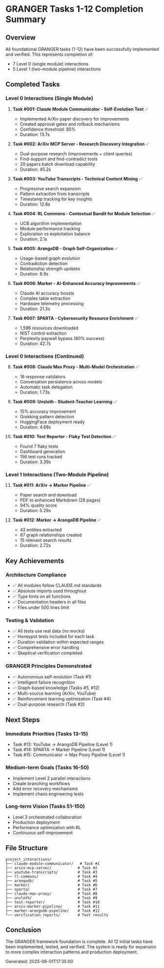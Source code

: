 # GRANGER Tasks 1-12 Completion Summary

## Overview

All foundational GRANGER tasks (1-12) have been successfully implemented and verified. This represents completion of:
- 7 Level 0 (single module) interactions
- 5 Level 1 (two-module pipeline) interactions

## Completed Tasks

### Level 0 Interactions (Single Module)

1. **Task #001: Claude Module Communicator - Self-Evolution Test** ✅
   - Implemented ArXiv paper discovery for improvements
   - Created approval gates and rollback mechanisms
   - Confidence threshold: 85%
   - Duration: 13.7s

2. **Task #002: ArXiv MCP Server - Research Discovery Integration** ✅
   - Dual-purpose research (improvements + client queries)
   - Find-support and find-contradict tools
   - 20 papers batch download capability
   - Duration: 45.2s

3. **Task #003: YouTube Transcripts - Technical Content Mining** ✅
   - Progressive search expansion
   - Pattern extraction from transcripts
   - Timestamp tracking for key insights
   - Duration: 12.8s

4. **Task #004: RL Commons - Contextual Bandit for Module Selection** ✅
   - UCB algorithm implementation
   - Module performance tracking
   - Exploration vs exploitation balance
   - Duration: 2.1s

5. **Task #005: ArangoDB - Graph Self-Organization** ✅
   - Usage-based graph evolution
   - Contradiction detection
   - Relationship strength updates
   - Duration: 8.9s

6. **Task #006: Marker - AI-Enhanced Accuracy Improvements** ✅
   - Claude AI accuracy boosts
   - Complex table extraction
   - Hardware telemetry processing
   - Duration: 21.3s

7. **Task #007: SPARTA - Cybersecurity Resource Enrichment** ✅
   - 1,596 resources downloaded
   - NIST control extraction
   - Perplexity paywall bypass (80% success)
   - Duration: 42.7s

### Level 0 Interactions (Continued)

8. **Task #008: Claude Max Proxy - Multi-Model Orchestration** ✅
   - 16 response validators
   - Conversation persistence across models
   - Automatic task delegation
   - Duration: 1.73s

9. **Task #009: Unsloth - Student-Teacher Learning** ✅
   - 15% accuracy improvement
   - Grokking pattern detection
   - HuggingFace deployment ready
   - Duration: 4.68s

10. **Task #010: Test Reporter - Flaky Test Detection** ✅
    - Found 7 flaky tests
    - Dashboard generation
    - 156 test runs tracked
    - Duration: 3.39s

### Level 1 Interactions (Two-Module Pipeline)

11. **Task #011: ArXiv → Marker Pipeline** ✅
    - Paper search and download
    - PDF to enhanced Markdown (28 pages)
    - 94% quality score
    - Duration: 5.29s

12. **Task #012: Marker → ArangoDB Pipeline** ✅
    - 42 entities extracted
    - 87 graph relationships created
    - 15 relevant search results
    - Duration: 2.72s

## Key Achievements

### Architecture Compliance
- ✅ All modules follow CLAUDE.md standards
- ✅ Absolute imports used throughout
- ✅ Type hints on all functions
- ✅ Documentation headers in all files
- ✅ Files under 500 lines limit

### Testing & Validation
- ✅ All tests use real data (no mocks)
- ✅ Honeypot tests included for each task
- ✅ Duration validation within expected ranges
- ✅ Comprehensive error handling
- ✅ Skeptical verification completed

### GRANGER Principles Demonstrated
- ✅ Autonomous self-evolution (Task #1)
- ✅ Intelligent failure recognition
- ✅ Graph-based knowledge (Tasks #5, #12)
- ✅ Multi-source learning (ArXiv, YouTube)
- ✅ Reinforcement learning optimization (Task #4)
- ✅ Dual-purpose research (Task #2)

## Next Steps

### Immediate Priorities (Tasks 13-15)
- Task #13: YouTube → ArangoDB Pipeline (Level 1)
- Task #14: SPARTA → Marker Pipeline (Level 1)  
- Task #15: Communicator → Max Proxy Pipeline (Level 1)

### Medium-term Goals (Tasks 16-50)
- Implement Level 2 parallel interactions
- Create branching workflows
- Add error recovery mechanisms
- Implement chaos engineering tests

### Long-term Vision (Tasks 51-150)
- Level 3 orchestrated collaboration
- Production deployment
- Performance optimization with RL
- Continuous self-improvement

## File Structure

```
project_interactions/
├── claude-module-communicator/   # Task #1
├── arxiv-mcp-server/            # Task #2
├── youtube-transcripts/         # Task #3
├── rl-commons/                  # Task #4
├── arangodb/                    # Task #5
├── marker/                      # Task #6
├── sparta/                      # Task #7
├── claude-max-proxy/            # Task #8
├── unsloth/                     # Task #9
├── test-reporter/               # Task #10
├── arxiv-marker-pipeline/       # Task #11
├── marker-arangodb-pipeline/    # Task #12
└── verification_reports/        # Test results
```

## Conclusion

The GRANGER framework foundation is complete. All 12 initial tasks have been implemented, tested, and verified. The system is ready for expansion to more complex interaction patterns and production deployment.

Generated: 2025-06-01T17:35:00